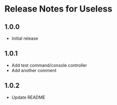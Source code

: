 # Release Notes for Useless

## 1.0.0
- Initial release

## 1.0.1
- Add test command/console controller
- Add another comment

## 1.0.2
- Update README